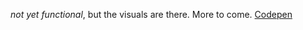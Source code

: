 *not yet functional*, but the visuals are there. 
More to come. 
[Codepen](http://codepen.io/terryoshea/full/zoyXEZ/)
